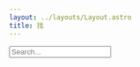 ```yaml
---
layout: ../layouts/Layout.astro
title: 找
---
```

<input id="search" type="text" placeholder="Search...">

<div id="results" />

<script is:inline>
  document.querySelector('#search')?.addEventListener('input', async (e) => {
    // only load the pagefind script once
    if (e.target.dataset.loaded !== 'true') {
      e.target.dataset.loaded = 'true'
      // load the pagefind script
      window.pagefind = await import("/pagefind/pagefind.js");
    }

    // search the index using the input value
    const search = await window.pagefind.search(e.target.value)

    // clear the old results
    document.querySelector('#results').innerHTML = ''

    // add the new results
    for (const result of search.results) {
      const data = await result.data()
      document.querySelector('#results').innerHTML += `
        <a href="${data.url}">
          <h3>${data.meta.title}</h3>
          <p>${data.excerpt}</p>
        </a>`
    }
  })
</script>